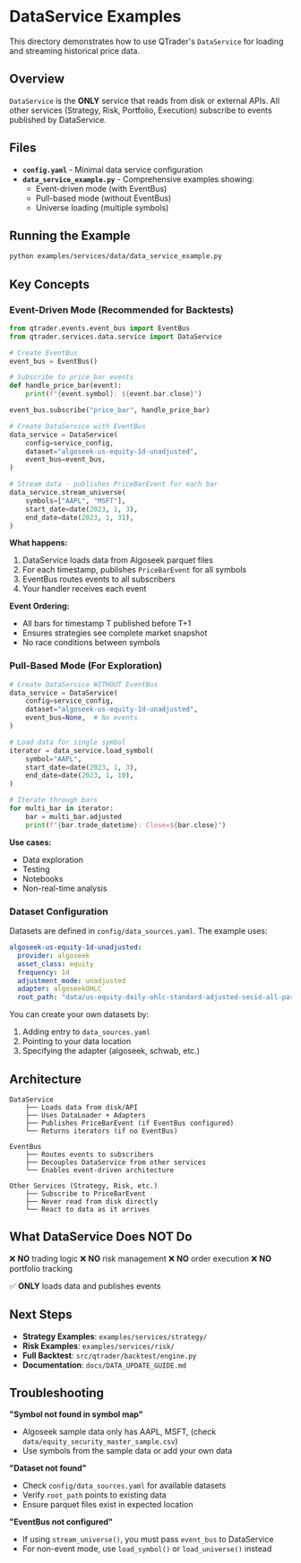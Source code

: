 # DataService Examples

This directory demonstrates how to use QTrader's `DataService` for loading and streaming historical price data.

## Overview

`DataService` is the **ONLY** service that reads from disk or external APIs. All other services (Strategy, Risk, Portfolio, Execution) subscribe to events published by DataService.

## Files

- **`config.yaml`** - Minimal data service configuration
- **`data_service_example.py`** - Comprehensive examples showing:
  - Event-driven mode (with EventBus)
  - Pull-based mode (without EventBus)
  - Universe loading (multiple symbols)

## Running the Example

```bash
python examples/services/data/data_service_example.py
```

## Key Concepts

### Event-Driven Mode (Recommended for Backtests)

```python
from qtrader.events.event_bus import EventBus
from qtrader.services.data.service import DataService

# Create EventBus
event_bus = EventBus()

# Subscribe to price_bar events
def handle_price_bar(event):
    print(f"{event.symbol}: ${event.bar.close}")

event_bus.subscribe("price_bar", handle_price_bar)

# Create DataService with EventBus
data_service = DataService(
    config=service_config,
    dataset="algoseek-us-equity-1d-unadjusted",
    event_bus=event_bus,
)

# Stream data - publishes PriceBarEvent for each bar
data_service.stream_universe(
    symbols=["AAPL", "MSFT"],
    start_date=date(2023, 1, 3),
    end_date=date(2023, 1, 31),
)
```

**What happens:**

1. DataService loads data from Algoseek parquet files
1. For each timestamp, publishes `PriceBarEvent` for all symbols
1. EventBus routes events to all subscribers
1. Your handler receives each event

**Event Ordering:**

- All bars for timestamp T published before T+1
- Ensures strategies see complete market snapshot
- No race conditions between symbols

### Pull-Based Mode (For Exploration)

```python
# Create DataService WITHOUT EventBus
data_service = DataService(
    config=service_config,
    dataset="algoseek-us-equity-1d-unadjusted",
    event_bus=None,  # No events
)

# Load data for single symbol
iterator = data_service.load_symbol(
    symbol="AAPL",
    start_date=date(2023, 1, 3),
    end_date=date(2023, 1, 10),
)

# Iterate through bars
for multi_bar in iterator:
    bar = multi_bar.adjusted
    print(f"{bar.trade_datetime}: Close=${bar.close}")
```

**Use cases:**

- Data exploration
- Testing
- Notebooks
- Non-real-time analysis

### Dataset Configuration

Datasets are defined in `config/data_sources.yaml`. The example uses:

```yaml
algoseek-us-equity-1d-unadjusted:
  provider: algoseek
  asset_class: equity
  frequency: 1d
  adjustment_mode: unadjusted
  adapter: algoseekOHLC
  root_path: "data/us-equity-daily-ohlc-standard-adjusted-secid-all-parquet-sample"
```

You can create your own datasets by:

1. Adding entry to `data_sources.yaml`
1. Pointing to your data location
1. Specifying the adapter (algoseek, schwab, etc.)

## Architecture

```
DataService
    ├── Loads data from disk/API
    ├── Uses DataLoader + Adapters
    ├── Publishes PriceBarEvent (if EventBus configured)
    └── Returns iterators (if no EventBus)

EventBus
    ├── Routes events to subscribers
    ├── Decouples DataService from other services
    └── Enables event-driven architecture

Other Services (Strategy, Risk, etc.)
    ├── Subscribe to PriceBarEvent
    ├── Never read from disk directly
    └── React to data as it arrives
```

## What DataService Does NOT Do

❌ **NO** trading logic ❌ **NO** risk management ❌ **NO** order execution ❌ **NO** portfolio tracking

✅ **ONLY** loads data and publishes events

## Next Steps

- **Strategy Examples**: `examples/services/strategy/`
- **Risk Examples**: `examples/services/risk/`
- **Full Backtest**: `src/qtrader/backtest/engine.py`
- **Documentation**: `docs/DATA_UPDATE_GUIDE.md`

## Troubleshooting

**"Symbol not found in symbol map"**

- Algoseek sample data only has AAPL, MSFT, (check `data/equity_security_master_sample.csv`)
- Use symbols from the sample data or add your own data

**"Dataset not found"**

- Check `config/data_sources.yaml` for available datasets
- Verify `root_path` points to existing data
- Ensure parquet files exist in expected location

**"EventBus not configured"**

- If using `stream_universe()`, you must pass `event_bus` to DataService
- For non-event mode, use `load_symbol()` or `load_universe()` instead
